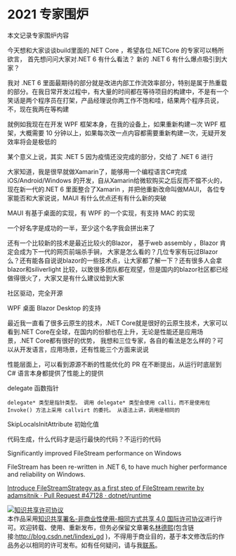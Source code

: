 # 2021 专家围炉

本文记录专家围炉内容

<!--more-->

<!-- 不发布 -->

今天想和大家谈谈build里面的.NET Core ，希望各位.NETCore 的专家可以畅所欲言， 首先想问问大家对.NET 6 有什么看法？ 新的 .NET 6 有什么爆点吸引到大家？

我对 .NET 6 里面最期待的部分就是改进内部工作流效率部分，特别是属于热重载的部分。在我日常开发过程中，有大量的时间都在等待项目的构建中，不是有一个笑话是两个程序员在打架，产品经理说你两工作不饱和哇，结果两个程序员说，不，现在我两在等构建

就例如我现在在开发 WPF 框架本身，在我的设备上，如果重新构建一次 WPF 框架，大概需要 10 分钟以上，如果每次改一点内容都需要重新构建一次，无疑开发效率将会是极低的

某个意义上说，其实 .NET 5 因为疫情还没完成的部分，交给了 .NET 6 进行





大家知道，我是很早就做Xamarin了，能够用一个编程语言C#完成iOS/Android/Windows 的开发，自从Xamarin给微软购买之后反而不愠不火的，现在新一代的.NET 6 里面整合了Xamarin ，并把他重新改命叫做MAUI， 各位专家能否和大家说说，MAUI 有什么优点还有有什么新的突破


MAUI 有基于桌面的实现，有 WPF 的一个实现，有支持 MAC 的实现

一个好名字是成功的一半，至少这个名字我会拼出来了





还有一个比较新的技术是最近比较火的Blazor， 基于web assembly ，Blazor 肯定会成为下一代的网页前端杀手锏， 大家是怎么看的？几位专家有玩过Blazor么？还有能各自说说blazor的一些技术点，让大家都了解一下？还有很多人会拿blazor和siliverlight 比较，以致很多团队都在观望，但是国内的blazor社区都已经做得很火了，大家又是有什么建议给到大家

社区驱动，完全开源

WPF 桌面 Blazor Desktop 的支持




最近我一直看了很多云原生的技术，.NET Core就是很好的云原生技术，大家可以看到.NET Core在全球，在国内的份额也在上升，无论是性能还是应用场景，.NET Core都有很好的优势， 我想和三位专家，各自的看法是怎么样的？可以从开发语言，应用场景，还有性能三个方面来说说


性能层面上，可以看到源源不断的性能优化的 PR 在不断提出，从运行时底层到 C# 语言本身都提供了性能上的提供

delegate 函数指针

`delegate* 类型是指针类型。 调用 delegate* 类型会使用 calli，而不是使用在 Invoke() 方法上采用 callvirt 的委托。 从语法上讲，调用是相同的`

SkipLocalsInitAttribute 初始化值




代码生成，什么代码才是运行最快的代码？不运行的代码




Significantly improved FileStream performance on Windows

FileStream has been re-written in .NET 6, to have much higher performance and reliability on Windows.

[Introduce FileStreamStrategy as a first step of FileStream rewrite by adamsitnik · Pull Request #47128 · dotnet/runtime](https://github.com/dotnet/runtime/pull/47128)



<a rel="license" href="http://creativecommons.org/licenses/by-nc-sa/4.0/"><img alt="知识共享许可协议" style="border-width:0" src="https://licensebuttons.net/l/by-nc-sa/4.0/88x31.png" /></a><br />本作品采用<a rel="license" href="http://creativecommons.org/licenses/by-nc-sa/4.0/">知识共享署名-非商业性使用-相同方式共享 4.0 国际许可协议</a>进行许可。欢迎转载、使用、重新发布，但务必保留文章署名[林德熙](http://blog.csdn.net/lindexi_gd)(包含链接:http://blog.csdn.net/lindexi_gd )，不得用于商业目的，基于本文修改后的作品务必以相同的许可发布。如有任何疑问，请与我[联系](mailto:lindexi_gd@163.com)。
